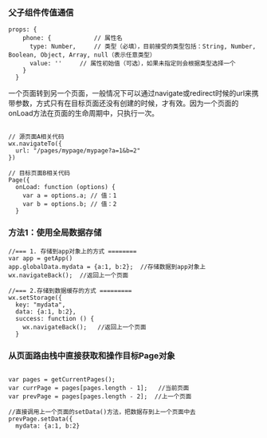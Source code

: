 ### 父子组件传值通信

```
props: {
    phone: {            // 属性名
      type: Number,     // 类型（必填），目前接受的类型包括：String, Number, Boolean, Object, Array, null（表示任意类型）
      value: ''     // 属性初始值（可选），如果未指定则会根据类型选择一个
    }
  }
```

一个页面转到另一个页面，一般情况下可以通过navigate或redirect时候的url来携带参数，方式只有在目标页面还没有创建的时候，才有效。因为一个页面的onLoad方法在页面的生命周期中，只执行一次。
```

// 源页面A相关代码
wx.navigateTo({
  url: "/pages/mypage/mypage?a=1&b=2"
})
 
// 目标页面B相关代码
Page({
  onLoad: function (options) {
    var a = options.a; // 值：1
    var b = options.b; // 值：2
  }

```

### 方法1：使用全局数据存储
```
//=== 1. 存储到app对象上的方式 ========
var app = getApp()
app.globalData.mydata = {a:1, b:2};  //存储数据到app对象上
wx.navigateBack();  //返回上一个页面
 
//=== 2.存储到数据缓存的方式 =========
wx.setStorage({
  key: "mydata",
  data: {a:1, b:2},
  success: function () {
    wx.navigateBack();   //返回上一个页面
  }
```
### 从页面路由栈中直接获取和操作目标Page对象

```

var pages = getCurrentPages();
var currPage = pages[pages.length - 1];   //当前页面
var prevPage = pages[pages.length - 2];  //上一个页面
 
//直接调用上一个页面的setData()方法，把数据存到上一个页面中去
prevPage.setData({
  mydata: {a:1, b:2}

```
